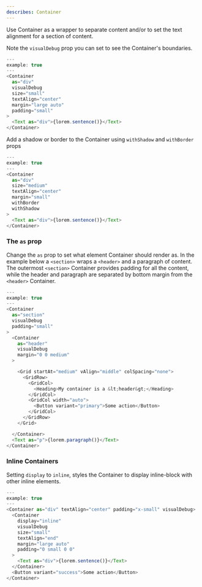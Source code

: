 ```yaml
---
describes: Container
---
```


Use Container as a wrapper to separate content and/or to set the
text alignment for a section of content.

Note the `visualDebug` prop you can set to see the Container's boundaries.

```js
---
example: true
---
<Container
  as="div"
  visualDebug
  size="small"
  textAlign="center"
  margin="large auto"
  padding="small"
>
  <Text as="div">{lorem.sentence()}</Text>
</Container>
```

Add a shadow or border to the Container using `withShadow` and `withBorder` props

```js
---
example: true
---
<Container
  as="div"
  size="medium"
  textAlign="center"
  margin="small"
  withBorder
  withShadow
>
  <Text as="div">{lorem.sentence()}</Text>
</Container>
```

### The `as` prop

Change the `as` prop to set what element Container should render as.
In the example below a `<section>` wraps a `<header>` and a paragraph of content.
The outermost `<section>` Container provides padding for all the content, while
the header and paragraph are separated by bottom margin from the `<header>` Container.

```js
---
example: true
---
<Container
  as="section"
  visualDebug
  padding="small"
>
  <Container
    as="header"
    visualDebug
    margin="0 0 medium"
  >

    <Grid startAt="medium" vAlign="middle" colSpacing="none">
      <GridRow>
        <GridCol>
          <Heading>My container is a &lt;header&gt;</Heading>
        </GridCol>
        <GridCol width="auto">
          <Button variant="primary">Some action</Button>
        </GridCol>
      </GridRow>
    </Grid>

  </Container>
  <Text as="p">{lorem.paragraph()}</Text>
</Container>
```

### Inline Containers

Setting `display` to `inline`, styles the Container to display
inline-block with other inline elements.

```js
---
example: true
---
<Container as="div" textAlign="center" padding="x-small" visualDebug>
  <Container
    display="inline"
    visualDebug
    size="small"
    textAlign="end"
    margin="large auto"
    padding="0 small 0 0"
  >
    <Text as="div">{lorem.sentence()}</Text>
  </Container>
  <Button variant="success">Some action</Button>
</Container>
```
